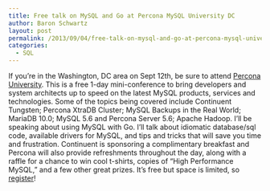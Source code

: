 ```yaml
---
title: Free talk on MySQL and Go at Percona MySQL University DC
author: Baron Schwartz
layout: post
permalink: /2013/09/04/free-talk-on-mysql-and-go-at-percona-mysql-university-dc/
categories:
  - SQL
---
```

If you&#8217;re in the Washington, DC area on Sept 12th, be sure to attend [Percona University][1]. This is a free 1-day mini-conference to bring developers and system architects up to speed on the latest MySQL products, services and technologies. Some of the topics being covered include Continuent Tungsten; Percona XtraDB Cluster; MySQL Backups in the Real World; MariaDB 10.0; MySQL 5.6 and Percona Server 5.6; Apache Hadoop. 
I&#8217;ll be speaking about using MySQL with Go. I&#8217;ll talk about idiomatic database/sql code, available drivers for MySQL, and tips and tricks that will save you time and frustration. 
Continuent is sponsoring a complimentary breakfast and Percona will also provide refreshments throughout the day, along with a raffle for a chance to win cool t-shirts, copies of &#8220;High Performance MySQL,&#8221; and a few other great prizes. 
It&#8217;s free but space is limited, so [register][1]!

 [1]: http://www.percona.com/news-and-events/percona-university/washington-dc